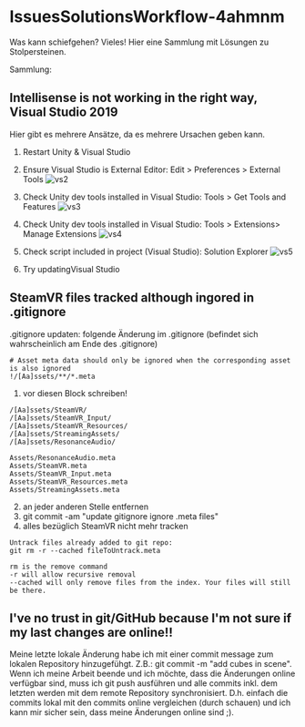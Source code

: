 # IssuesSolutionsWorkflow-4ahmnm

Was kann schiefgehen? Vieles!
Hier eine Sammlung mit Lösungen zu Stolpersteinen.

Sammlung:

## Intellisense is not working in the right way, Visual Studio 2019
Hier gibt es mehrere Ansätze, da es mehrere Ursachen geben kann.

1) Restart Unity & Visual Studio
2) Ensure Visual Studio is External Editor: Edit > Preferences > External Tools
![vs2](https://user-images.githubusercontent.com/28704310/121807325-f8981380-cc53-11eb-92fc-92fc9595adf1.JPG)

3) Check Unity dev tools installed in Visual Studio: Tools > Get Tools and Features 
![vs3](https://user-images.githubusercontent.com/28704310/121807340-08aff300-cc54-11eb-8fa7-27a1e13bd1c4.JPG)

4) Check Unity dev tools installed in Visual Studio: Tools > Extensions> Manage Extensions 
![vs4](https://user-images.githubusercontent.com/28704310/121807364-182f3c00-cc54-11eb-9604-5e521b2d03c7.JPG)

5) Check script included in project (Visual Studio): Solution Explorer
![vs5](https://user-images.githubusercontent.com/28704310/121807371-22e9d100-cc54-11eb-945a-5893abd5ea15.JPG)

7) Try updatingVisual Studio

## SteamVR files tracked although ingored in .gitignore

.gitignore updaten: folgende Änderung im .gitignore (befindet sich wahrscheinlich am Ende des .gitignore)

```
# Asset meta data should only be ignored when the corresponding asset is also ignored
!/[Aa]ssets/**/*.meta
```
1) vor diesen Block schreiben!
```
/[Aa]ssets/SteamVR/
/[Aa]ssets/SteamVR_Input/
/[Aa]ssets/SteamVR_Resources/
/[Aa]ssets/StreamingAssets/
/[Aa]ssets/ResonanceAudio/

Assets/ResonanceAudio.meta
Assets/SteamVR.meta
Assets/SteamVR_Input.meta
Assets/SteamVR_Resources.meta
Assets/StreamingAssets.meta
```
2) an jeder anderen Stelle entfernen
3) git commit -am "update gitignore ignore .meta files"
4) alles bezüglich SteamVR nicht mehr tracken

```
Untrack files already added to git repo:
git rm -r --cached fileToUntrack.meta

rm is the remove command
-r will allow recursive removal
--cached will only remove files from the index. Your files will still be there.
```

## I've no trust in git/GitHub because I'm not sure if my last changes are online!!
Meine letzte lokale Änderung habe ich mit einer commit message zum lokalen Repository hinzugefühgt. Z.B.: git commit -m "add cubes in scene".
Wenn ich meine Arbeit beende und ich möchte, dass die Änderungen online verfügbar sind, muss ich git push ausführen und alle commits inkl. dem letzten werden mit dem
remote Repository synchronisiert. D.h. einfach die commits lokal mit den commits online vergleichen (durch schauen) und ich kann mir sicher sein, dass meine Änderungen online sind ;).
